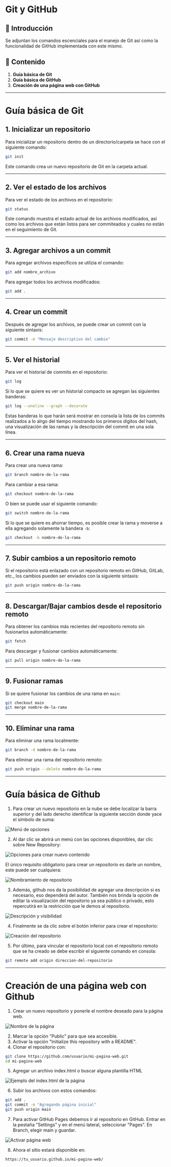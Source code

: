 # Git y GitHub
## 📌 Introducción
Se adjuntan los comandos escenciales para el manejo de Git así como la funcionalidad de GitHub implementada con este mismo.

## 📂 Contenido
1. **Guía básica de Git**
2. **Guía básica de GitHub**
3. **Creación de una página web con GitHub**

---
# Guía básica de Git

## 1. Inicializar un repositorio
Para inicializar un repositorio dentro de un directorio/carpeta se hace con el siguiente comando:
```bash
git init
```
Este comando crea un nuevo repositorio de Git en la carpeta actual.

---
## 2. Ver el estado de los archivos
Para ver el estado de los archivos en el repositorio:

```bash
git status
```
Este comando muestra el estado actual de los archivos modificados, así como los archivos que están listos para ser commiteados y cuales no están en el seguimiento de Git.

---

## 3. Agregar archivos a un commit
Para agregar archivos específicos se utilzia el comando:
```bash
git add nombre_archivo
```
Para agregar todos los archivos modificados:

```bash
git add .
```

---
## 4. Crear un commit
Después de agregar los archivos, se puede crear un commit con la siguiente sintaxis:
```bash
git commit -m "Mensaje descriptivo del cambio"
```

---
## 5. Ver el historial
Para ver el historial de commits en el repositorio:
```bash
git log
```
Si lo que se quiere es ver un historial compacto se agregan las siguientes banderas:
```bash
git log --oneline --graph --decorate
```
Estas banderas lo que harán será mostrar en consola la lista de los commits realizados a lo alrgo del tiempo mostrando los primeros digitos del hash, una visualización de las ramas y la descripción del commit en una sola línea.

---

## 6. Crear una rama nueva
Para crear una nueva rama:

```bash
git branch nombre-de-la-rama
```
Para cambiar a esa rama:
```bash
git checkout nombre-de-la-rama
```
O bien se puede usar el siguiente comando:
```bash
git switch nombre-de-la-rama
```
Si lo que se quiere es ahorrar tiempo, es posible crear la rama y moverse a ella agregando solamente la bandera `-b`:

```bash
git checkout -b nombre-de-la-rama
```

---
## 7. Subir cambios a un repositorio remoto
Si el repositorio está enlazado con un repositorio remoto en GitHub, GitLab, etc., los cambios pueden ser enviados con la siguiente sintaxis:
```bash
git push origin nombre-de-la-rama
```

---
## 8. Descargar/Bajar cambios desde el repositorio remoto
Para obtener los cambios más recientes del repositorio remoto sin fusionarlos automáticamente:

```bash
git fetch
```

Para descargar y fusionar cambios automáticamente:

```bash
git pull origin nombre-de-la-rama
```

---
## 9. Fusionar ramas
Si se quiere fusionar los cambios de una rama en `main`:
```bash
git checkout main
git merge nombre-de-la-rama
```

---
## 10. Eliminar una rama
Para eliminar una rama localmente:
```bash
git branch -d nombre-de-la-rama
```
Para eliminar una rama del repositorio remoto:
```bash
git push origin --delete nombre-de-la-rama
```

---

# Guía básica de Github
1. Para crear un nuevo repositorio en la nube se debe localizar la barra superior y del lado derecho identificar la siguiente sección donde yace el símbolo de suma:  

![Menú de opciones](https://github.com/RodeMoon/course_notes/blob/main/09_Git_GitHub/img/1_nuevo-repositorio.jpg?raw=true)

2. Al dar clic se abrirá un menú con las opciones disponibles, dar clic sobre New Repository:  

![Opciones para crear nuevo contenido](https://github.com/RodeMoon/course_notes/blob/main/09_Git_GitHub/img/2_nuevo-repositorio-opciones.jpg?raw=true)

El único requisito obligatorio para crear un repositorio es darle un nombre, este puede ser cualquiera:  

![Nombramiento de repositorio](https://github.com/RodeMoon/course_notes/blob/main/09_Git_GitHub/img/3_repositorio-nombre.jpg?raw=true)

3. Además, github nos da la posibilidad de agregar una descripción si es necesario, eso dependerá del autor. También nos brinda la opción de editar la visualización del repositorio ya sea público o privado, esto repercutirá en la restricción que le demos al repositorio.  

![Descripción y visibilidad](https://github.com/RodeMoon/course_notes/blob/main/09_Git_GitHub/img/4_repositorio-desc-visibilidad.jpg?raw=true)

4. Finalmente se da clic sobre el botón inferior para crear el repositorio:  

![Creación del repositorio](https://github.com/RodeMoon/course_notes/blob/main/09_Git_GitHub/img/5_crear-repo-btn.jpg?raw=true)

5. Por último, para vincular el repositorio local con el repositorio remoto que se ha creado se debe escribir el siguiente comando en consola:
```bash
git remote add origin direccion-del-repositorio
```

---
# Creación de una página web con Github
1. Crear un nuevo repositorio y ponerle el nombre deseado para la página web. 
 
 
 ![Nombre de la página](https://github.com/RodeMoon/course_notes/blob/main/09_Git_GitHub/img/6_repoPagina.png?raw=true)

2. Marcar la opción "Public" para que sea accesible.
3. Activar la opción "Initialize this repository with a README".
4. Clonar el repositorio con:
```bash
git clone https://github.com/usuario/mi-pagina-web.git
cd mi-pagina-web
```
5. Agregar un archivo index.html o buscar alguna plantilla HTML  

![Ejemplo del index.html de la página](https://github.com/RodeMoon/course_notes/blob/main/09_Git_GitHub/img/7_ejemIndex.png?raw=true)

6. Subir los archivos con estos comandos:
```bash
git add .
git commit -m "Agregando página inicial"
git push origin main
```
7. Para activar GitHub Pages debemos ir al repositorio en GitHub. Entrar en la pestaña "Settings" y en el menú lateral, seleccionar "Pages". En Branch, elegir main y guardar.  

![Activar página web](https://github.com/RodeMoon/course_notes/blob/main/09_Git_GitHub/img/8_githubPages.png?raw=true)

8. Ahora el sitio estará disponible en:
```bash
https://tu_usuario.github.io/mi-pagina-web/
```
